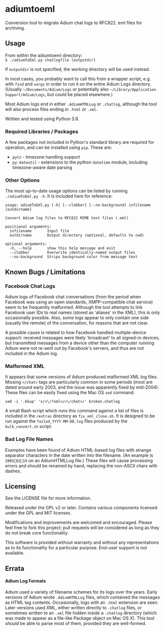 # adiumtoeml

Conversion tool to migrate Adium chat logs to RFC822 .eml files for archiving.

## Usage

From within the adiumtoeml directory:   
`$ ./adiumToEml.py chatlogfile [outputdir]`

If `outputdir` is not specified, the working directory will be used instead.

In most cases, you probably want to call this from a wrapper script, e.g. with `find` and `xargs` in order to run it on the entire Adium Logs directory.
(Usually `~/Documents/Adium/Logs` or potentially also `~/Library/Application Support/Adium/Logs`, but could be placed elsewhere.)

Most Adium logs end in either `.AdiumHTMLLog` or `.chatlog`, although the tool will also process files ending in `.html` or `.xml`.

Written and tested using Python 3.9.

### Required Libraries / Packages

A few packages not included in Python's standard library are required for operation, and can be installed using `pip`.
These are:

* `pytz` - timezone handling support
* `py-dateutil` - extensions to the python `datetime` module, including timezone-aware date parsing

### Other Options

The most up-to-date usage options can be listed by running `./adiumToEml.py -h`.
It is included here for reference:
```
usage: adiumToEml.py [-h] [--clobber] [--no-background] infilename [outdirname]

Convert Adium log files to RFC822 MIME text files (.eml)

positional arguments:
  infilename       Input file
  outdirname       Output directory (optional, defaults to cwd)

optional arguments:
  -h, --help       show this help message and exit
  --clobber        Overwrite identically-named output files
  --no-background  Strips background color from message text
```

## Known Bugs / Limitations

### Facebook Chat Logs

Adium logs of Facebook chat conversations (from the period when Facebook was using an open standards, XMPP-compatible chat service) seem to be frequently malformed.
Although the tool attempts to link Facebook user IDs to real names (stored as 'aliases' in the XML), this is only occasionally possible.
Also, some logs appear to only contain one side (usually the remote) of the conversation, for reasons that are not clear.

A possible cause is related to how Facebook handled multiple-device support: received messages were likely 'broadcast' to all signed-in devices, but transmitted messages from a device other than the computer running Adium were not re-sent out by Facebook's servers, and thus are not included in the Adium log.

### Malformed XML

It appears that some versions of Adium produced malformed XML log files.
Missing `</chat>` tags are particularly common in some periods (most are dated around early 2003, and the issue was apparently fixed by mid-2004).
These files can be easily fixed using the Mac OS `sed` command:

    sed -i '.bkup' 's/<\/?xml>/<\/chat>/' broken.chatlog

A small Bash script which runs this command against a list of files is included in the `/extras` directory as `fix_xml_close.sh`.
It is designed to be run against the `failed_YYYY-MM-DD.log` files produced by the `bulk_convert.sh` script.

### Bad Log File Names

Examples have been found of Adium HTML-based log files with strange separator characters in the date written into the filename.
(An example is `20050219` on an AdiumHTMLLog file.)
These files will cause processing errors and should be renamed by hand, replacing the non-ASCII chars with dashes.

## Licensing

See the LICENSE file for more information.

Released under the GPL v2 or later. Contains various components licensed under the GPL and MIT licenses.

Modifications and improvements are welcomed and encouraged.
Please feel free to fork this project; pull requests will be considered as long as they do not break core functionality.

This software is provided without warranty and without any representations as to its functionality for a particular purpose.
End-user support is not available. 

## Errata

#### Adium Log Formats

Adium used a variety of filename schemes for its logs over the years.
Early versions of Adium wrote `.AdiumHTMLLog` files, which contained the messages as HTML tag contents.  Occasionally, logs with an `.html` extension are seen.
Later versions used XML, either written directly to `.chatlog` files, or sometimes written to an `.xml` file hidden inside a `.chatlog` directory (which was made to appear as a file-like Package object on Mac OS X).
This tool _should_ be able to parse most of them, provided they are well-formed.
